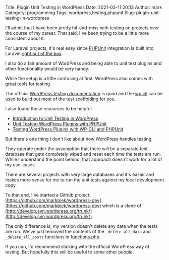 Title: Plugin Unit Testing in WordPress
Date: 2021-03-11 20:13
Author: mark
Category: programming
Tags: wordpress,testing,phpunit
Slug: plugin-unit-testing-in-wordpress

I'll admit that I have been pretty hit-and-miss with testing on projects over the course of my career. That said, I've been trying to be a little more consistent about it.

For Laravel projects, it's real easy since [PHPUnit](https://phpunit.de/) integration is built into Laravel [right out of the box](https://laravel.com/docs/8.x/testing).

I also do a fair amount of WordPress and being able to unit test plugins and other functionality would be very handy.

While the setup is a little confusing at first, WordPress also comes with great tools for testing.

The official [WordPress testing documentation](https://make.wordpress.org/cli/handbook/misc/plugin-unit-tests/) is good and the [wp cli](https://developer.wordpress.org/cli/commands/scaffold/plugin-tests/) can be used to build out most of the test scaffolding for you.

I also found these resources to be helpful

* [Introduction to Unit Testing in WordPress](https://neliosoftware.com/blog/introduction-to-unit-testing-in-wordpress-phpunit/)
* [Unit Testing WordPress Plugins with PHPUnit](https://wpmudev.com/blog/unit-testing-wordpress-plugins-phpunit/)
* [Testing WordPress Plugins with WP-CLI and PHPUnit](https://www.kirstencassidy.com/testing-wordpress-plugins-wp-cli-phpunit/)

But there's one thing I don't like about how WordPress handles testing.

They operate under the assumption that there will be a separate test database that gets completely wiped and reset each time the tests are run. While I understand the point behind, that approach doesn't work for a lot of my use-cases.

There are several projects with very large databases and it's easier and makes more sense for me to run the unit tests against my local development copy.

To that end, I've started a Github project: [https://github.com/markbiek/wordpress-dev](https://github.com/markbiek/wordpress-dev) which is a clone of [http://develop.svn.wordpress.org/trunk/](http://develop.svn.wordpress.org/trunk/).

The only difference is, my version doesn't delete any data when the tests are run. We've just removed the contents of the `_delete_all_data` and `_delete_all_posts` functions in [functions.php](http://develop.svn.wordpress.org/trunk/tests/phpunit/includes/functions.php).

If you can, I'd recommend sticking with the official WordPress way of testing. But hopefully this will be useful to some other people.
